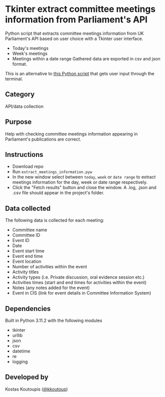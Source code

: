 # Tkinter extract committee meetings information from Parliament's API
Python script that extracts committee meetings information from UK Parliament's API based on user choice with a Tkinter user interface.
- Today's meetings
- Week's meetings
- Meetings within a date range
Gathered data are exported in csv and json format.

This is an alternative to [this Python script](https://github.com/kkoutoup/API-extract-meetings-information) that gets user input through the terminal.

## Category
API/data collection

## Purpose
Help with checking committee meetings information appearing in Parliament's publications are correct.

## Instructions
- Download repo
- Run ```extract_meetings_information.pyw```
- In the new window select between ```today```, ```week``` or ```date range```
to extract meetings information for the day, week or date range respectively.
- Click the "Fetch results" button and close the window. A .log, .json and .csv file should appear in the project's folder.

## Data collected
The following data is collected for each meeting:
- Committee name
- Committee ID
- Event ID
- Date
- Event start time
- Event end time
- Event location
- Number of activities within the event
- Activity titles
- Activity types (i.e. Private discussion, oral evidence session etc.)
- Activities times (start and end times for activities within the event)
- Notes (any notes added for the event)
- Event in CIS (link for event details in Committee Information System)

## Dependencies
Built in Python 3.11.2 with the following modules
- tkinter
- urllib
- json
- csv
- datetime
- re
- logging

## Developed by
Kostas Koutoupis ([@kkoutoup](https://github.com/kkoutoup))
